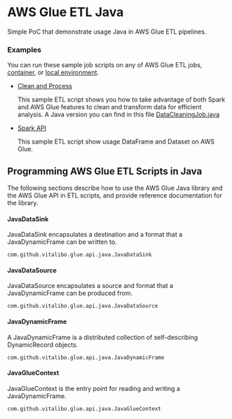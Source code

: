 # AWS Glue ETL Java

Simple PoC that demonstrate usage Java in AWS Glue ETL pipelines.

### Examples

You can run these sample job scripts on any of AWS Glue ETL
jobs, [container](https://aws.amazon.com/blogs/big-data/developing-aws-glue-etl-jobs-locally-using-a-container/),
or [local environment](https://docs.aws.amazon.com/glue/latest/dg/aws-glue-programming-etl-libraries.html).

- [Clean and Process](https://github.com/aws-samples/aws-glue-samples/blob/master/examples/data_cleaning_and_lambda.md)

  This sample ETL script shows you how to take advantage of both Spark and AWS Glue features to clean and transform data
  for efficient analysis. A Java version you can find in this file [DataCleaningJob.java](/src/main/java/com/github/vitalibo/glue/job/DataCleaningJob.java)

- [Spark API](/src/main/java/com/github/vitalibo/glue/job/SalaryDistributionJob.java)

  This sample ETL script show usage DataFrame and Dataset on AWS Glue.

## Programming AWS Glue ETL Scripts in Java

The following sections describe how to use the AWS Glue Java library and the AWS Glue API in ETL scripts, and provide
reference documentation for the library.

#### JavaDataSink

JavaDataSink encapsulates a destination and a format that a JavaDynamicFrame can be written to.

`com.github.vitalibo.glue.api.java.JavaDataSink`

#### JavaDataSource

JavaDataSource encapsulates a source and format that a JavaDynamicFrame can be produced from.

`com.github.vitalibo.glue.api.java.JavaDataSource`

#### JavaDynamicFrame

A JavaDynamicFrame is a distributed collection of self-describing DynamicRecord objects.

`com.github.vitalibo.glue.api.java.JavaDynamicFrame`

#### JavaGlueContext

JavaGlueContext is the entry point for reading and writing a JavaDynamicFrame.

`com.github.vitalibo.glue.api.java.JavaGlueContext`
